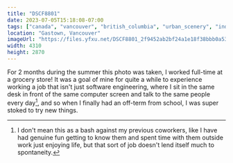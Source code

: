 ```yaml
---
title: "DSCF8801"
date: 2023-07-05T15:18:08-07:00
tags: ["canada", "vancouver", "british_columbia", "urban_scenery", "indoor_scene", "food_and_drink"]
location: "Gastown, Vancouver"
imageUrl: "https://files.yfxu.net/DSCF8801_2f9452ab2bf24a1e18f38bbb0a53a219.jpg"
width: 4310
height: 2870
---
```


For 2 months during the summer this photo was taken, I worked full-time at a grocery store! It was a goal of mine for quite a while to experience working a job that isn't just software engineering, where I sit in the same desk in front of the same computer screen and talk to the same people every day[^1], and so when I finally had an off-term from school, I was super stoked to try new things.

[^1]: I don't mean this as a bash against my previous coworkers, like I have had genuine fun getting to know them and spent time with them outside work just enjoying life, but that sort of job doesn't lend itself much to spontaneity.